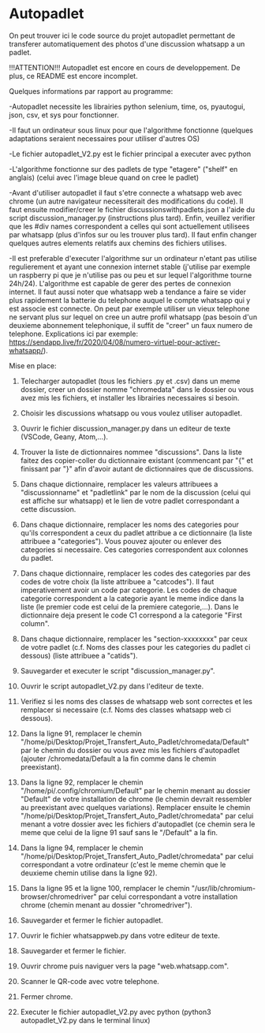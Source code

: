 # Autopadlet
On peut trouver ici le code source du projet autopadlet permettant de transferer automatiquement des photos d'une discussion whatsapp a un padlet.

!!!ATTENTION!!! Autopadlet est encore en cours de developpement. De plus, ce README est encore incomplet.

Quelques informations par rapport au programme:

-Autopadlet necessite les librairies python selenium, time, os, pyautogui, json, csv, et sys pour fonctionner.

-Il faut un ordinateur sous linux pour que l'algorithme fonctionne (quelques adaptations seraient necessaires pour utiliser d'autres OS)

-Le fichier autopadlet_V2.py est le fichier principal a executer avec python

-L'algorithme fonctionne sur des padlets de type "etagere" ("shelf" en anglais) (celui avec l'image bleue quand on cree le padlet)

-Avant d'utiliser autopadlet il faut s'etre connecte a whatsapp web avec chrome (un autre navigateur necessiterait des modifications du code). Il faut ensuite modifier/creer le fichier discussionswithpadlets.json a l'aide du script discussion_manager.py (instructions plus tard). Enfin, veuillez verifier que les #div names correspondent a celles qui sont actuellement utilisees par whatsapp (plus d'infos sur ou les trouver plus tard). Il faut enfin changer quelques autres elements relatifs aux chemins des fichiers utilises.

-Il est preferable d'executer l'algorithme sur un ordinateur n'etant pas utilise regulierement et ayant une connexion internet stable (j'utilise par exemple un raspberry pi que je n'utilise pas ou peu et sur lequel l'algorithme tourne 24h/24). L'algorithme est capable de gerer des pertes de connexion internet. Il faut aussi noter que whatsapp web a tendance a faire se vider plus rapidement la batterie du telephone auquel le compte whatsapp qui y est associe est connecte. On peut par exemple utiliser un vieux telephone ne servant plus sur lequel on cree un autre profil whatsapp (pas besoin d'un deuxieme abonnement telephonique, il suffit de "creer" un faux numero de telephone. Explications ici par exemple: https://sendapp.live/fr/2020/04/08/numero-virtuel-pour-activer-whatsapp/).


Mise en place:

1. Telecharger autopadlet (tous les fichiers .py et .csv) dans un meme dossier, creer un dossier nomme "chromedata" dans le dossier ou vous avez mis les fichiers, et installer les librairies necessaires si besoin.

2. Choisir les discussions whatsapp ou vous voulez utiliser autopadlet.

3. Ouvrir le fichier discussion_manager.py dans un editeur de texte (VSCode, Geany, Atom,...).

4. Trouver la liste de dictionnaires nommee "discussions". Dans la liste faitez des copier-coller du dictionnaire existant (commencant par "{" et finissant par "}" afin d'avoir autant de dictionnaires que de discussions.

5. Dans chaque dictionnaire, remplacer les valeurs attribuees a "discussionname" et "padletlink" par le nom de la discussion (celui qui est affiche sur whatsapp) et le lien de votre padlet correspondant a cette discussion.

6. Dans chaque dictionnaire, remplacer les noms des categories pour qu'ils correspondent a ceux du padlet attribue a ce dictionnaire (la liste attribuee a "categories"). Vous pouvez ajouter ou enlever des categories si necessaire. Ces categories correspondent aux colonnes du padlet.

8. Dans chaque dictionnaire, remplacer les codes des categories par des codes de votre choix (la liste attribuee a "catcodes"). Il faut imperativement avoir un code par categorie. Les codes de chaque categorie correspondent a la categorie ayant le meme indice dans la liste (le premier code est celui de la premiere categorie,...). Dans le dictionnaire deja present le code C1 correspond a la categorie "First column".

9. Dans chaque dictionnaire, remplacer les "section-xxxxxxxx" par ceux de votre padlet (c.f. Noms des classes pour les categories du padlet ci dessous) (liste attribuee a "catids").

10. Sauvegarder et executer le script "discussion_manager.py".

11. Ouvrir le script autopadlet_V2.py dans l'editeur de texte.

12. Verifiez si les noms des classes de whatsapp web sont correctes et les remplacer si necessaire (c.f. Noms des classes whatsapp web ci dessous).

13. Dans la ligne 91, remplacer le chemin "/home/pi/Desktop/Projet_Transfert_Auto_Padlet/chromedata/Default" par le chemin du dossier ou vous avez mis les fichiers d'autopadlet (ajouter /chromedata/Default a la fin comme dans le chemin preexistant).

14. Dans la ligne 92, remplacer le chemin "/home/pi/.config/chromium/Default" par le chemin menant au dossier "Default" de votre installation de chrome (le chemin devrait ressembler au preexistant avec quelques variations). Remplacer ensuite le chemin "/home/pi/Desktop/Projet_Transfert_Auto_Padlet/chromedata" par celui menant a votre dossier avec les fichiers d'autopadlet (ce chemin sera le meme que celui de la ligne 91 sauf sans le "/Default" a la fin.

15. Dans la ligne 94, remplacer le chemin "/home/pi/Desktop/Projet_Transfert_Auto_Padlet/chromedata" par celui correspondant a votre ordinateur (c'est le meme chemin que le deuxieme chemin utilise dans la ligne 92).

16. Dans la ligne 95 et la ligne 100, remplacer le chemin "/usr/lib/chromium-browser/chromedriver" par celui correspondant a votre installation chrome (chemin menant au dossier "chromedriver").

17. Sauvegarder et fermer le fichier autopadlet.

18. Ouvrir le fichier whatsappweb.py dans votre editeur de texte.

19. Sauvegarder et fermer le fichier.

20. Ouvrir chrome puis naviguer vers la page "web.whatsapp.com".

21. Scanner le QR-code avec votre telephone.

22. Fermer chrome.

23. Executer le fichier autopadlet_V2.py avec python (python3 autopadlet_V2.py dans le terminal linux)
